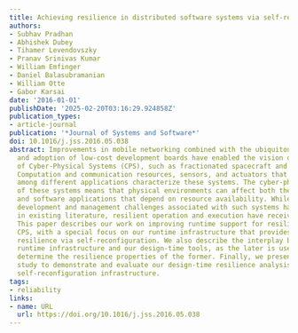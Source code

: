 ```yaml
---
title: Achieving resilience in distributed software systems via self-reconfiguration
authors:
- Subhav Pradhan
- Abhishek Dubey
- Tihamer Levendovszky
- Pranav Srinivas Kumar
- William Emfinger
- Daniel Balasubramanian
- William Otte
- Gabor Karsai
date: '2016-01-01'
publishDate: '2025-02-20T03:16:29.924858Z'
publication_types:
- article-journal
publication: '*Journal of Systems and Software*'
doi: 10.1016/j.jss.2016.05.038
abstract: Improvements in mobile networking combined with the ubiquitous availability
  and adoption of low-cost development boards have enabled the vision of mobile platforms
  of Cyber-Physical Systems (CPS), such as fractionated spacecraft and UAV swarms.
  Computation and communication resources, sensors, and actuators that are shared
  among different applications characterize these systems. The cyber-physical nature
  of these systems means that physical environments can affect both the resource availability
  and software applications that depend on resource availability. While many application
  development and management challenges associated with such systems have been described
  in existing literature, resilient operation and execution have received less attention.
  This paper describes our work on improving runtime support for resilience in mobile
  CPS, with a special focus on our runtime infrastructure that provides autonomous
  resilience via self-reconfiguration. We also describe the interplay between this
  runtime infrastructure and our design-time tools, as the later is used to statically
  determine the resilience properties of the former. Finally, we present a use case
  study to demonstrate and evaluate our design-time resilience analysis and runtime
  self-reconfiguration infrastructure.
tags:
- reliability
links:
- name: URL
  url: https://doi.org/10.1016/j.jss.2016.05.038
---
```

